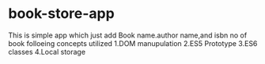# book-store-app

This is simple app which just add Book name.author name,and isbn no of book
folloeing concepts utilized 
1.DOM manupulation 
2.ES5 Prototype
3.ES6 classes
4.Local storage 
